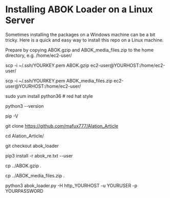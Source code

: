 # Installing ABOK Loader on a Linux Server

Sometimes installing the packages on a Windows machine can be a bit tricky. 
Here is a quick and easy way to install this repo on a Linux machine. 

Prepare by copying ABOK.gzip and ABOK_media_files.zip to the home directory, e.g. /home/ec2-user/

scp -i ~/.ssh/YOURKEY.pem ABOK.gzip  ec2-user@YOURHOST:/home/ec2-user/

scp -i ~/.ssh/YOURKEY.pem ABOK_media_files.zip ec2-user@YOURHOST:/home/ec2-user/

sudo yum install python36 # red hat style

python3 --version

pip -V

git clone https://github.com/mafux777/Alation_Article

cd Alation_Article/

git checkout abok_loader

pip3 install -r abok_re.txt --user

cp ../ABOK.gzip .

cp ../ABOK_media_files.zip .

python3 abok_loader.py -H http_YOURHOST -u YOURUSER -p YOURPASSWORD
